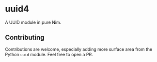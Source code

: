 # uuid4

A UUID module in pure Nim.

## Contributing

Contributions are welcome, especially adding more surface area from the Python `uuid` module.
Feel free to open a PR.
